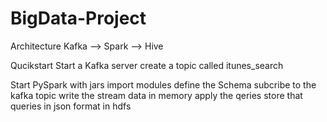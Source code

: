 # BigData-Project

Architecture
Kafka --> Spark --> Hive

Qucikstart
Start a Kafka server
create a topic called itunes_search

Start PySpark with jars
import modules 
define the Schema 
subcribe to the kafka topic 
write the stream data in memory 
apply the qeries 
store that queries in json format in hdfs
